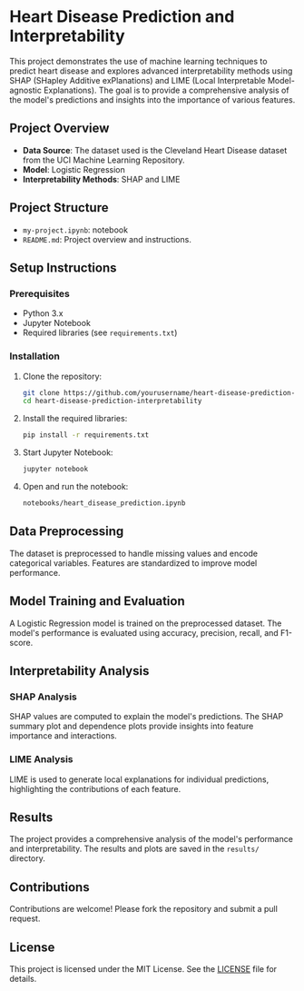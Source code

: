 # Heart Disease Prediction and Interpretability

This project demonstrates the use of machine learning techniques to predict heart disease and explores advanced interpretability methods using SHAP (SHapley Additive exPlanations) and LIME (Local Interpretable Model-agnostic Explanations). The goal is to provide a comprehensive analysis of the model's predictions and insights into the importance of various features.

## Project Overview

- **Data Source**: The dataset used is the Cleveland Heart Disease dataset from the UCI Machine Learning Repository.
- **Model**: Logistic Regression
- **Interpretability Methods**: SHAP and LIME

## Project Structure

- `my-project.ipynb`: notebook
- `README.md`: Project overview and instructions.

## Setup Instructions

### Prerequisites

- Python 3.x
- Jupyter Notebook
- Required libraries (see `requirements.txt`)

### Installation

1. Clone the repository:
    ```bash
    git clone https://github.com/yourusername/heart-disease-prediction-interpretability.git
    cd heart-disease-prediction-interpretability
    ```

2. Install the required libraries:
    ```bash
    pip install -r requirements.txt
    ```

3. Start Jupyter Notebook:
    ```bash
    jupyter notebook
    ```

4. Open and run the notebook:
    ```bash
    notebooks/heart_disease_prediction.ipynb
    ```

## Data Preprocessing

The dataset is preprocessed to handle missing values and encode categorical variables. Features are standardized to improve model performance.

## Model Training and Evaluation

A Logistic Regression model is trained on the preprocessed dataset. The model's performance is evaluated using accuracy, precision, recall, and F1-score.

## Interpretability Analysis

### SHAP Analysis

SHAP values are computed to explain the model's predictions. The SHAP summary plot and dependence plots provide insights into feature importance and interactions.

### LIME Analysis

LIME is used to generate local explanations for individual predictions, highlighting the contributions of each feature.

## Results

The project provides a comprehensive analysis of the model's performance and interpretability. The results and plots are saved in the `results/` directory.

## Contributions

Contributions are welcome! Please fork the repository and submit a pull request.

## License

This project is licensed under the MIT License. See the [LICENSE](LICENSE) file for details.

